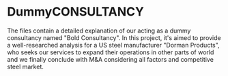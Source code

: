 # DummyCONSULTANCY
The files contain a detailed explanation of our acting as a dummy consultancy named "Bold Consultancy". In this project, it's aimed to provide a well-researched 
analysis for a US steel manufacturer "Dorman Products", who seeks our services to expand their operations in other parts of world and we finally conclude with M&A 
considering all factors and competitive steel market.

